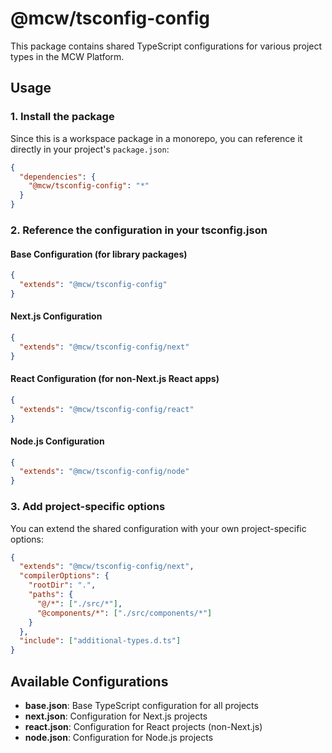 # @mcw/tsconfig-config

This package contains shared TypeScript configurations for various project types in the MCW Platform.

## Usage

### 1. Install the package

Since this is a workspace package in a monorepo, you can reference it directly in your project's `package.json`:

```json
{
  "dependencies": {
    "@mcw/tsconfig-config": "*"
  }
}
```

### 2. Reference the configuration in your tsconfig.json

#### Base Configuration (for library packages)

```json
{
  "extends": "@mcw/tsconfig-config"
}
```

#### Next.js Configuration

```json
{
  "extends": "@mcw/tsconfig-config/next"
}
```

#### React Configuration (for non-Next.js React apps)

```json
{
  "extends": "@mcw/tsconfig-config/react"
}
```

#### Node.js Configuration

```json
{
  "extends": "@mcw/tsconfig-config/node"
}
```

### 3. Add project-specific options

You can extend the shared configuration with your own project-specific options:

```json
{
  "extends": "@mcw/tsconfig-config/next",
  "compilerOptions": {
    "rootDir": ".",
    "paths": {
      "@/*": ["./src/*"],
      "@components/*": ["./src/components/*"]
    }
  },
  "include": ["additional-types.d.ts"]
}
```

## Available Configurations

- **base.json**: Base TypeScript configuration for all projects
- **next.json**: Configuration for Next.js projects
- **react.json**: Configuration for React projects (non-Next.js)
- **node.json**: Configuration for Node.js projects
